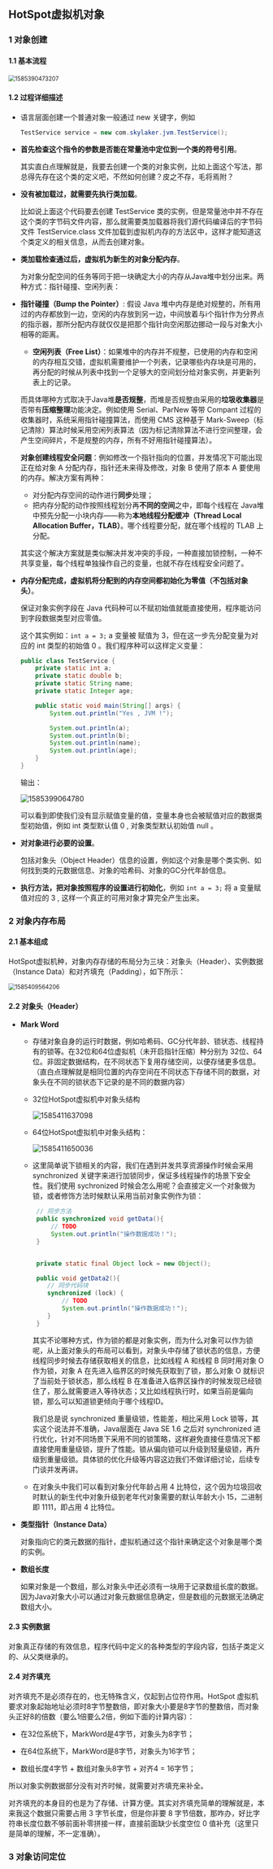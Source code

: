 ## HotSpot虚拟机对象

### 1 对象创建

#### 1.1 **基本流程**

<img src="images.assets/1585390473207.png" alt="1585390473207" style="zoom:80%;" />

#### 1.2 **过程详细描述**

- 语言层面创建一个普通对象一般通过 new 关键字，例如 

  ```java
  TestService service = new com.skylaker.jvm.TestService();
  ```

- **首先检查这个指令的参数是否能在常量池中定位到一个类的符号引用**。

  其实直白点理解就是，我要去创建一个类的对象实例，比如上面这个写法，那总得先存在这个类的定义吧，不然如何创建？皮之不存，毛将焉附？

- **没有被加载过，就需要先执行类加载**。

  比如说上面这个代码要去创建 TestService 类的实例，但是常量池中并不存在这个类的字节码文件内容，那么就需要类加载器将我们源代码编译后的字节码文件 TestService.class 文件加载到虚拟机内存的方法区中，这样才能知道这个类定义的相关信息，从而去创建对象。

- **类加载检查通过后，虚拟机为新生的对象分配内存**。

  为对象分配空间的任务等同于把一块确定大小的内存从Java堆中划分出来。两种方式：指针碰撞、空闲列表：
  
- **指针碰撞（Bump the Pointer）**: 假设 Java 堆中内存是绝对规整的，所有用过的内存都放到一边，空闲的内存放到另一边，中间放着与i个指针作为分界点的指示器，那所分配内存就仅仅是把那个指针向空闲那边挪动一段与对象大小相等的距离。
  - **空闲列表（Free List）**：如果堆中的内存并不规整，已使用的内存和空闲的内存相互交错，虚拟机需要维护一个列表，记录哪些内存块是可用的，再分配的时候从列表中找到一个足够大的空间划分给对象实例，并更新列表上的记录。

  而具体哪种方式取决于Java堆**是否规整**，而堆是否规整由采用的**垃圾收集器**是否带有**压缩整理**功能决定。例如使用 Serial、ParNew 等带 Compant 过程的收集器时，系统采用指针碰撞算法，而使用 CMS 这种基于 Mark-Sweep（标记清除）算法时候采用空闲列表算法（因为标记清除算法不进行空间整理，会产生空间碎片，不是规整的内存，所有不好用指针碰撞算法）。
  
  
  
  **对象创建线程安全问题**：例如修改一个指针指向的位置，并发情况下可能出现正在给对象 A 分配内存，指针还未来得及修改，对象 B 使用了原本 A 要使用的内存。解决方案有两种：
  
  * 对分配内存空间的动作进行**同步**处理；
  * 把内存分配的动作按照线程划分再**不同的空间**之中，即每个线程在 Java堆中预先分配一小块内存——称为**本地线程分配缓冲（Thread Local Allocation Buffer，TLAB）**。哪个线程要分配，就在哪个线程的 TLAB 上分配。
  
  其实这个解决方案就是类似解决并发冲突的手段，一种直接加锁控制，一种不共享变量，每个线程单独操作自己的变量，也就不存在线程安全问题了。

* **内存分配完成，虚拟机将分配到的内存空间都初始化为零值（不包括对象头）**。

  保证对象实例字段在 Java 代码种可以不赋初始值就能直接使用，程序能访问到字段数据类型对应零值。

  这个其实例如：`int a = 3;`    a 变量被 赋值为 3，但在这一步先分配变量为对应的 int 类型的初始值 0 。我们程序种可以这样定义变量：

  ```java
  public class TestService {
      private static int a;
      private static double b;
      private static String name;
      private static Integer age;
  
      public static void main(String[] args) {
          System.out.println("Yes , JVM !");
  
          System.out.println(a);
          System.out.println(b);
          System.out.println(name);
          System.out.println(age);
      }
  }
  ```

  输出：

  ![1585399064780](images.assets/1585399064780.png)

  可以看到即使我们没有显示赋值变量的值，变量本身也会被赋值对应的数据类型初始值，例如 int 类型默认值 0 , 对象类型默认初始值 null 。

* **对对象进行必要的设置**。

  包括对象头（Object Header）信息的设置，例如这个对象是哪个类实例、如何找到类的元数据信息、对象的哈希码、对象的GC分代年龄信息。

* **执行<init>方法，把对象按照程序的设置进行初始化**，例如 `int a = 3;`   将 a 变量赋值对应的 3 , 这样一个真正的可用对象才算完全产生出来。

### 2 对象内存布局

#### 2.1 **基本组成**

HotSpot虚拟机种，对象内存存储的布局分为三块：对象头（Header）、实例数据（Instance Data）和对齐填充（Padding），如下所示：

<img src="images.assets/1585409564206.png" alt="1585409564206" style="zoom:80%;" />

#### 2.2 对象头（Header）

* **Mark Word**

  * 存储对象自身的运行时数据，例如哈希码、GC分代年龄、锁状态、线程持有的锁等。在32位和64位虚拟机（未开启指针压缩）种分别为 32位、64位。非固定数据结构，在不同状态下复用存储空间，以便存储更多信息。（直白点理解就是相同位置的内存空间在不同状态下存储不同的数据，对象头在不同的锁状态下记录的是不同的数据内容）

  * 32位HotSpot虚拟机中对象头结构

    ![1585411637098](images.assets/1585411637098.png)

  * 64位HotSpot虚拟机中对象头结构：

    ![1585411650036](images.assets/1585411650036.png)

  * 这里简单说下锁相关的内容，我们在遇到并发共享资源操作时候会采用 synchronized 关键字来进行加锁同步，保证多线程操作的场景下安全性。我们使用 sychronized 时候会怎么用呢？会直接定义一个对象做为锁，或者修饰方法时候默认采用当前对象实例作为锁：

    ```java
     // 同步方法
     public synchronized void getData(){
         // TODO
         System.out.println("操作数据成功！");
     }
    
    
     private static final Object lock = new Object();
    
     public void getData2(){
        // 同步代码块
        synchronized (lock) {
            // TODO
            System.out.println("操作数据成功！");
        }
     }
    ```

    其实不论哪种方式，作为锁的都是对象实例，而为什么对象可以作为锁呢，从上面对象头的布局可以看到，对象头中存储了锁状态的信息，方便线程同步时候去存储获取相关的信息，比如线程 A 和线程 B 同时用对象 O 作为锁，对象 A 在先进入临界区的时候先获取到了锁，那么对象 O 就标识了当前处于锁状态，那么线程 B 在准备进入临界区操作的时候发现已经锁住了，那么就需要进入等待状态；又比如线程执行时，如果当前是偏向锁，那么可以知道锁更倾向于哪个线程ID。

    我们总是说 synchronized 重量级锁，性能差，相比采用 Lock 锁等，其实这个说法并不准确，Java层面在 Java SE 1.6 之后对 synchronized 进行优化，针对不同场景下采用不同的锁策略，这样避免直接任意情况下都直接使用重量级锁，提升了性能。锁从偏向锁可以升级到轻量级锁，再升级到重量级锁。具体锁的优化升级等内容这边我们不做详细讨论，后续专门谈并发再讲。

  * 在对象头中我们可以看到对象分代年龄占用 4 比特位，这个因为垃圾回收时默认的新生代中对象升级到老年代对象需要的默认年龄大小 15，二进制即 1111，即占用 4 比特位。

* **类型指针（Instance Data）**

  对象指向它的类元数据的指针，虚拟机通过这个指针来确定这个对象是哪个类的实例。

* **数组长度**

  如果对象是一个数组，那么对象头中还必须有一块用于记录数组长度的数据。因为Java对象大小可以通过对象元数据信息确定，但是数组的元数据无法确定数组大小。

#### 2.3 实例数据

对象真正存储的有效信息，程序代码中定义的各种类型的字段内容，包括子类定义的、从父类继承的。

#### 2.4 对齐填充

对齐填充不是必须存在的，也无特殊含义，仅起到占位符作用。HotSpot 虚拟机要求对象起始地址必须时8字节整数倍，即对象大小要是8字节的整数倍，而对象头正好8的倍数（要么1倍要么2倍，例如下面的计算内容）：

* 在32位系统下，MarkWord是4字节，对象头为8字节；

* 在64位系统下，MarkWord是8字节，对象头为16字节；

* 数组长度4字节 + 数组对象头8字节 + 对齐4 = 16字节；

所以对象实例数据部分没有对齐时候，就需要对齐填充来补全。

对齐填充的本身目的也是为了存储、计算方便。其实对齐填充简单的理解就是，本来我这个数据只需要占用 3 字节长度，但是你非要 8 字节倍数，那咋办，好比字符串长度位数不够前面补零拼接一样，直接前面缺少长度空位 0 值补充（这里只是简单的理解，不一定准确）。

### 3 对象访问定位